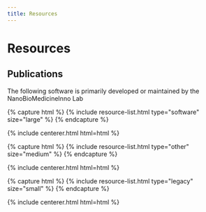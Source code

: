 ```yaml
---
title: Resources
---
```


# <i class="fas fa-tools"></i>Resources

<!-- section break -->

## Publications

The following software is primarily developed or maintained by the NanoBioMedicineInno Lab

{% capture html %}
{% include resource-list.html type="software" size="large" %}
{% endcapture %}

{% include centerer.html html=html %}

{% capture html %}
{% include resource-list.html type="other" size="medium" %}
{% endcapture %}

{% include centerer.html html=html %}

{% capture html %}
{% include resource-list.html type="legacy" size="small" %}
{% endcapture %}

{% include centerer.html html=html %}
